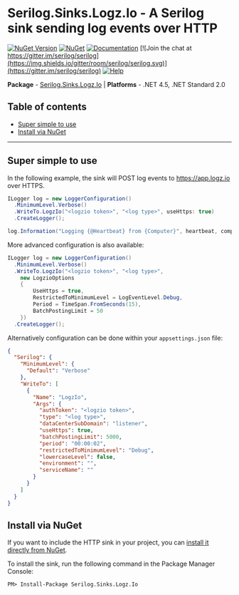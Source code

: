 # Serilog.Sinks.Logz.Io - A Serilog sink sending log events over HTTP

[![NuGet Version](http://img.shields.io/nuget/v/Serilog.Sinks.Logz.Io.svg?style=flat)](https://www.nuget.org/packages/Serilog.Sinks.Logz.Io/) 
[![NuGet](https://img.shields.io/nuget/dt/Serilog.Sinks.Logz.Io.svg)](https://www.nuget.org/packages/Serilog.Sinks.Logz.Io/)
[![Documentation](https://img.shields.io/badge/docs-wiki-yellow.svg)](https://github.com/serilog/serilog/wiki)
[![Join the chat at https://gitter.im/serilog/serilog](https://img.shields.io/gitter/room/serilog/serilog.svg)](https://gitter.im/serilog/serilog)
[![Help](https://img.shields.io/badge/stackoverflow-serilog-orange.svg)](http://stackoverflow.com/questions/tagged/serilog)

__Package__ - [Serilog.Sinks.Logz.Io](https://www.nuget.org/packages/Serilog.Sinks.Logz.Io)
| __Platforms__ - .NET 4.5, .NET Standard 2.0

## Table of contents

- [Super simple to use](#super-simple-to-use)
- [Install via NuGet](#install-via-nuget)

---

## Super simple to use

In the following example, the sink will POST log events to https://app.logz.io over HTTPS.

```csharp
ILogger log = new LoggerConfiguration()
  .MinimumLevel.Verbose()
  .WriteTo.LogzIo("<logzio token>", "<log type>", useHttps: true)
  .CreateLogger();

log.Information("Logging {@Heartbeat} from {Computer}", heartbeat, computer);
```

More advanced configuration is also available:

```csharp
ILogger log = new LoggerConfiguration()
  .MinimumLevel.Verbose()
  .WriteTo.LogzIo("<logzio token>", "<log type>",
    new LogzioOptions 
    { 
        UseHttps = true, 
        RestrictedToMinimumLevel = LogEventLevel.Debug,
        Period = TimeSpan.FromSeconds(15),
        BatchPostingLimit = 50
    })
  .CreateLogger();
```

Alternatively configuration can be done within your `appsettings.json` file:

```json
{
  "Serilog": {
    "MinimumLevel": {
      "Default": "Verbose"
    },
    "WriteTo": [
      {
        "Name": "LogzIo",
        "Args": {
          "authToken": "<logzio token>",
          "type": "<log type>",
          "dataCenterSubDomain": "listener",
          "useHttps": true,
          "batchPostingLimit": 5000,
          "period": "00:00:02",
          "restrictedToMinimumLevel": "Debug",
          "lowercaseLevel": false,
          "environment": "",
          "serviceName": ""
        }
      }
    ]
  }
}
```

## Install via NuGet

If you want to include the HTTP sink in your project, you can [install it directly from NuGet](https://www.nuget.org/packages/Serilog.Sinks.Logz.Io/).

To install the sink, run the following command in the Package Manager Console:

```
PM> Install-Package Serilog.Sinks.Logz.Io
```

